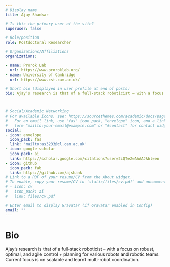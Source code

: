 ```yaml
---
# Display name
title: Ajay Shankar

# Is this the primary user of the site?
superuser: false

# Role/position
role: Postdoctoral Researcher

# Organizations/Affiliations
organizations:

- name: Prorok Lab
  url: https://www.proroklab.org/
- name: University of Cambridge
  url: https://www.cst.cam.ac.uk/

# Short bio (displayed in user profile at end of posts)
bio: Ajay’s research is that of a full-stack roboticist – with a focus on robust, optimal, and agile control + planning for various robots and robotic teams. Current focus is on scalable and learnt multi-robot coordination.



# Social/Academic Networking
# For available icons, see: https://sourcethemes.com/academic/docs/page-builder/#icons
#   For an email link, use "fas" icon pack, "envelope" icon, and a link in the
#   form "mailto:your-email@example.com" or "#contact" for contact widget.
social:
- icon: envelope
  icon_pack: fas
  link: 'mailto:as3233@cl.cam.ac.uk'
- icon: google-scholar
  icon_pack: ai
  link: https://scholar.google.com/citations?user=2iQTeZwAAAAJ&hl=en
- icon: github
  icon_pack: fab
  link: https://github.com/ajshank
# Link to a PDF of your resume/CV from the About widget.
# To enable, copy your resume/CV to `static/files/cv.pdf` and uncomment the lines below.
# - icon: cv
#   icon_pack: ai
#   link: files/cv.pdf

# Enter email to display Gravatar (if Gravatar enabled in Config)
email: ""
---
```

# Bio
Ajay’s research is that of a full-stack roboticist – with a focus on robust, optimal, and agile control + planning for various robots and robotic teams. Current focus is on scalable and learnt multi-robot coordination.